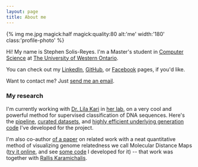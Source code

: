 ```yaml
---
layout: page
title: About me
---
```


{% img me.jpg magick:half magick:quality:80 alt:'me' width:'180' class:'profile-photo' %}

Hi! My name is Stephen Solis-Reyes. I'm a Master's student in [Computer Science](https://www.csd.uwo.ca) at [The University of Western Ontario](https://www.uwo.ca).

You can check out my [LinkedIn](https://www.linkedin.com/in/stephensolisreyes), [GitHub](https://github.com/stephensolis), or [Facebook](https://www.facebook.com/StephenSolisReyes) pages, if you'd like.

Want to contact me? Just [send me an email](mailto:stephsolis@gmail.com).

### My research

I'm currently working with [Dr. Lila Kari](http://www.csd.uwo.ca/~lila) in [her lab](http://www.csd.uwo.ca/~lila/biocomplab.html), on a very cool and powerful method for supervised classification of DNA sequences. Here's the [pipeline](https://github.com/stephensolis/modmap-pipeline), [curated datasets](https://github.com/stephensolis/modmap-experiments), and [highly efficient underlying generation code](https://github.com/stephensolis/modmap-generator-cpp) I've developed for the project.

I'm also co-author [of a paper](http://bmcbioinformatics.biomedcentral.com/articles/10.1186/s12859-016-1157-8) on related work with a neat quantitative method of visualizing genome relatedness we call Molecular Distance Maps ([try it online](http://rallis.github.io/MoDMaps3D), and see [some code](https://github.com/stephensolis/modmap-generator) I developed for it) -- that work was together with [Rallis Karamichalis](https://www.csd.uwo.ca/~rkaramic).
